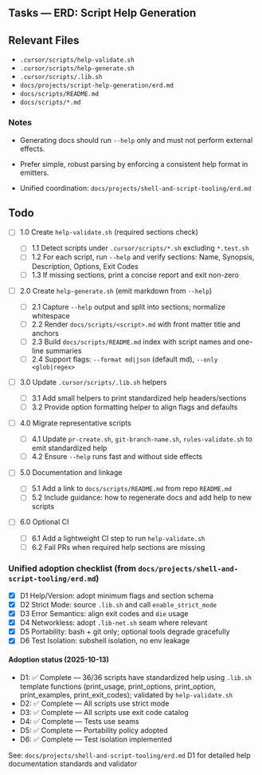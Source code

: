 ## Tasks — ERD: Script Help Generation

## Relevant Files

- `.cursor/scripts/help-validate.sh`
- `.cursor/scripts/help-generate.sh`
- `.cursor/scripts/.lib.sh`
- `docs/projects/script-help-generation/erd.md`
- `docs/scripts/README.md`
- `docs/scripts/*.md`

### Notes

- Generating docs should run `--help` only and must not perform external effects.
- Prefer simple, robust parsing by enforcing a consistent help format in emitters.

- Unified coordination: `docs/projects/shell-and-script-tooling/erd.md`

## Todo

- [ ] 1.0 Create `help-validate.sh` (required sections check)

  - [ ] 1.1 Detect scripts under `.cursor/scripts/*.sh` excluding `*.test.sh`
  - [ ] 1.2 For each script, run `--help` and verify sections: Name, Synopsis, Description, Options, Exit Codes
  - [ ] 1.3 If missing sections, print a concise report and exit non-zero

- [ ] 2.0 Create `help-generate.sh` (emit markdown from `--help`)

  - [ ] 2.1 Capture `--help` output and split into sections; normalize whitespace
  - [ ] 2.2 Render `docs/scripts/<script>.md` with front matter title and anchors
  - [ ] 2.3 Build `docs/scripts/README.md` index with script names and one-line summaries
  - [ ] 2.4 Support flags: `--format md|json` (default md), `--only <glob|regex>`

- [ ] 3.0 Update `.cursor/scripts/.lib.sh` helpers

  - [ ] 3.1 Add small helpers to print standardized help headers/sections
  - [ ] 3.2 Provide option formatting helper to align flags and defaults

- [ ] 4.0 Migrate representative scripts

  - [ ] 4.1 Update `pr-create.sh`, `git-branch-name.sh`, `rules-validate.sh` to emit standardized help
  - [ ] 4.2 Ensure `--help` runs fast and without side effects

- [ ] 5.0 Documentation and linkage

  - [ ] 5.1 Add a link to `docs/scripts/README.md` from repo `README.md`
  - [ ] 5.2 Include guidance: how to regenerate docs and add help to new scripts

- [ ] 6.0 Optional CI

  - [ ] 6.1 Add a lightweight CI step to run `help-validate.sh`
  - [ ] 6.2 Fail PRs when required help sections are missing

### Unified adoption checklist (from `docs/projects/shell-and-script-tooling/erd.md`)

- [x] D1 Help/Version: adopt minimum flags and section schema
- [x] D2 Strict Mode: source `.lib.sh` and call `enable_strict_mode`
- [x] D3 Error Semantics: align exit codes and `die` usage
- [x] D4 Networkless: adopt `.lib-net.sh` seam where relevant
- [x] D5 Portability: bash + git only; optional tools degrade gracefully
- [x] D6 Test Isolation: subshell isolation, no env leakage

#### Adoption status (2025-10-13)

- D1: ✅ Complete — 36/36 scripts have standardized help using `.lib.sh` template functions (print_usage, print_options, print_option, print_examples, print_exit_codes); validated by `help-validate.sh`
- D2: ✅ Complete — All scripts use strict mode
- D3: ✅ Complete — All scripts use exit code catalog
- D4: ✅ Complete — Tests use seams
- D5: ✅ Complete — Portability policy adopted
- D6: ✅ Complete — Test isolation implemented

See: `docs/projects/shell-and-script-tooling/erd.md` D1 for detailed help documentation standards and validator
